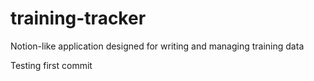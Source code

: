 # training-tracker
Notion-like application designed for writing and managing training data

Testing first commit
